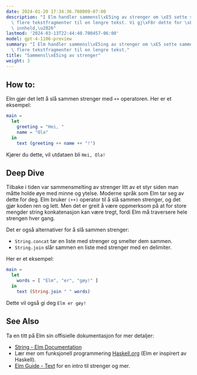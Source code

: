 ```yaml
---
date: 2024-01-20 17:34:36.708009-07:00
description: "I Elm handler sammensl\xE5ing av strenger om \xE5 sette sammen to eller\
  \ flere tekstfragmenter til en lengre tekst. Vi gj\xF8r dette for \xE5 bygge dynamisk\
  \ innhold,\u2026"
lastmod: '2024-03-13T22:44:40.700457-06:00'
model: gpt-4-1106-preview
summary: "I Elm handler sammensl\xE5ing av strenger om \xE5 sette sammen to eller\
  \ flere tekstfragmenter til en lengre tekst."
title: "Sammensl\xE5ing av strenger"
weight: 3
---
```


## How to:
Elm gjør det lett å slå sammen strenger med `++` operatoren. Her er et eksempel:

```Elm
main =
  let
    greeting = "Hei, "
    name = "Ola"
  in
    text (greeting ++ name ++ "!")
```

Kjører du dette, vil utdataen bli `Hei, Ola!`

## Deep Dive
Tilbake i tiden var sammensmelting av strenger litt av et styr siden man måtte holde øye med minne og ytelse. Moderne språk som Elm tar seg av dette for deg. Elm bruker `(++)` operator til å slå sammen strenger, og det gjør koden ren og lett. Men det er greit å være oppmerksom på at for store mengder string konkatenasjon kan være tregt, fordi Elm må traversere hele strengen hver gang.

Det er også alternativer for å slå sammen strenger:
- `String.concat` tar en liste med strenger og smelter dem sammen.
- `String.join` slår sammen en liste med strenger med en delimiter.

Her er et eksempel:

```Elm
main =
  let
    words = [ "Elm", "er", "gøy!" ]
  in
    text (String.join " " words)
```

Dette vil også gi deg `Elm er gøy!`

## See Also
Ta en titt på Elm sin offisielle dokumentasjon for mer detaljer:
- [String - Elm Documentation](https://package.elm-lang.org/packages/elm/core/latest/String)
- Lær mer om funksjonell programmering [Haskell.org](http://www.haskell.org) (Elm er inspirert av Haskell).
- [Elm Guide - Text](https://guide.elm-lang.org/core_language.html) for en intro til strenger og mer.
